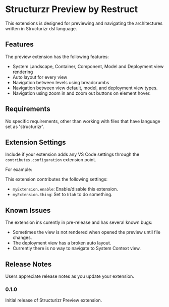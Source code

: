 # Structurzr Preview by Restruct

This extensions is designed for previewing and navigating the architectures written in Structurizr dsl language.

## Features

The preview extension has the following features:

- System Landscape, Container, Component, Model and Deployment view rendering
- Auto layout for every view
- Navigation between levels using breadcrumbs
- Navigation between view default, model, and deployment view types.
- Navigation using zoom in and zoom out buttons on element hover.

## Requirements

No specific requirements, other than working with files that have language set as 'structurizr'.

## Extension Settings

Include if your extension adds any VS Code settings through the `contributes.configuration` extension point.

For example:

This extension contributes the following settings:

* `myExtension.enable`: Enable/disable this extension.
* `myExtension.thing`: Set to `blah` to do something.

## Known Issues

The extension ins curently in pre-release and has several known bugs:

- Sometimes the view is not rendered when opened the preview until file changes.
- The deployment view has a broken auto layout.
- Currently there is no way to navigate to System Context view.

## Release Notes

Users appreciate release notes as you update your extension.

### 0.1.0

Initial release of Structurizr Preview extension.
